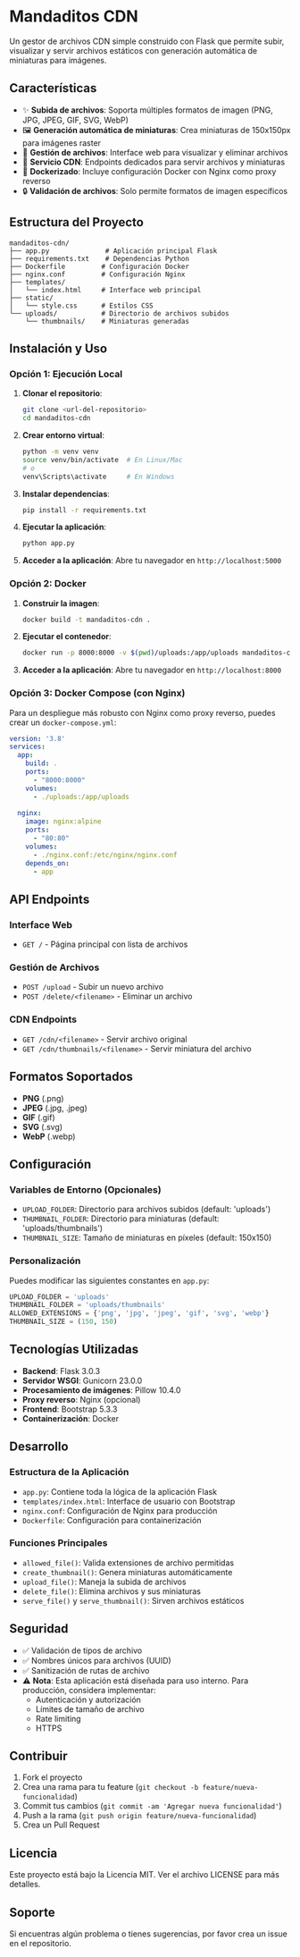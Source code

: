 # Mandaditos CDN

Un gestor de archivos CDN simple construido con Flask que permite subir, visualizar y servir archivos estáticos con generación automática de miniaturas para imágenes.

## Características

- ✨ **Subida de archivos**: Soporta múltiples formatos de imagen (PNG, JPG, JPEG, GIF, SVG, WebP)
- 🖼️ **Generación automática de miniaturas**: Crea miniaturas de 150x150px para imágenes raster
- 📁 **Gestión de archivos**: Interface web para visualizar y eliminar archivos
- 🚀 **Servicio CDN**: Endpoints dedicados para servir archivos y miniaturas
- 🐳 **Dockerizado**: Incluye configuración Docker con Nginx como proxy reverso
- 🔒 **Validación de archivos**: Solo permite formatos de imagen específicos

## Estructura del Proyecto

```
mandaditos-cdn/
├── app.py              # Aplicación principal Flask
├── requirements.txt    # Dependencias Python
├── Dockerfile         # Configuración Docker
├── nginx.conf         # Configuración Nginx
├── templates/
│   └── index.html     # Interface web principal
├── static/
│   └── style.css      # Estilos CSS
└── uploads/           # Directorio de archivos subidos
    └── thumbnails/    # Miniaturas generadas
```

## Instalación y Uso

### Opción 1: Ejecución Local

1. **Clonar el repositorio**:
   ```bash
   git clone <url-del-repositorio>
   cd mandaditos-cdn
   ```

2. **Crear entorno virtual**:
   ```bash
   python -m venv venv
   source venv/bin/activate  # En Linux/Mac
   # o
   venv\Scripts\activate     # En Windows
   ```

3. **Instalar dependencias**:
   ```bash
   pip install -r requirements.txt
   ```

4. **Ejecutar la aplicación**:
   ```bash
   python app.py
   ```

5. **Acceder a la aplicación**:
   Abre tu navegador en `http://localhost:5000`

### Opción 2: Docker

1. **Construir la imagen**:
   ```bash
   docker build -t mandaditos-cdn .
   ```

2. **Ejecutar el contenedor**:
   ```bash
   docker run -p 8000:8000 -v $(pwd)/uploads:/app/uploads mandaditos-cdn
   ```

3. **Acceder a la aplicación**:
   Abre tu navegador en `http://localhost:8000`

### Opción 3: Docker Compose (con Nginx)

Para un despliegue más robusto con Nginx como proxy reverso, puedes crear un `docker-compose.yml`:

```yaml
version: '3.8'
services:
  app:
    build: .
    ports:
      - "8000:8000"
    volumes:
      - ./uploads:/app/uploads
  
  nginx:
    image: nginx:alpine
    ports:
      - "80:80"
    volumes:
      - ./nginx.conf:/etc/nginx/nginx.conf
    depends_on:
      - app
```

## API Endpoints

### Interface Web
- `GET /` - Página principal con lista de archivos

### Gestión de Archivos
- `POST /upload` - Subir un nuevo archivo
- `POST /delete/<filename>` - Eliminar un archivo

### CDN Endpoints
- `GET /cdn/<filename>` - Servir archivo original
- `GET /cdn/thumbnails/<filename>` - Servir miniatura del archivo

## Formatos Soportados

- **PNG** (.png)
- **JPEG** (.jpg, .jpeg)
- **GIF** (.gif)
- **SVG** (.svg)
- **WebP** (.webp)

## Configuración

### Variables de Entorno (Opcionales)

- `UPLOAD_FOLDER`: Directorio para archivos subidos (default: 'uploads')
- `THUMBNAIL_FOLDER`: Directorio para miniaturas (default: 'uploads/thumbnails')
- `THUMBNAIL_SIZE`: Tamaño de miniaturas en píxeles (default: 150x150)

### Personalización

Puedes modificar las siguientes constantes en `app.py`:

```python
UPLOAD_FOLDER = 'uploads'
THUMBNAIL_FOLDER = 'uploads/thumbnails'
ALLOWED_EXTENSIONS = {'png', 'jpg', 'jpeg', 'gif', 'svg', 'webp'}
THUMBNAIL_SIZE = (150, 150)
```

## Tecnologías Utilizadas

- **Backend**: Flask 3.0.3
- **Servidor WSGI**: Gunicorn 23.0.0
- **Procesamiento de imágenes**: Pillow 10.4.0
- **Proxy reverso**: Nginx (opcional)
- **Frontend**: Bootstrap 5.3.3
- **Containerización**: Docker

## Desarrollo

### Estructura de la Aplicación

- `app.py`: Contiene toda la lógica de la aplicación Flask
- `templates/index.html`: Interface de usuario con Bootstrap
- `nginx.conf`: Configuración de Nginx para producción
- `Dockerfile`: Configuración para containerización

### Funciones Principales

- `allowed_file()`: Valida extensiones de archivo permitidas
- `create_thumbnail()`: Genera miniaturas automáticamente
- `upload_file()`: Maneja la subida de archivos
- `delete_file()`: Elimina archivos y sus miniaturas
- `serve_file()` y `serve_thumbnail()`: Sirven archivos estáticos

## Seguridad

- ✅ Validación de tipos de archivo
- ✅ Nombres únicos para archivos (UUID)
- ✅ Sanitización de rutas de archivo
- ⚠️ **Nota**: Esta aplicación está diseñada para uso interno. Para producción, considera implementar:
  - Autenticación y autorización
  - Límites de tamaño de archivo
  - Rate limiting
  - HTTPS

## Contribuir

1. Fork el proyecto
2. Crea una rama para tu feature (`git checkout -b feature/nueva-funcionalidad`)
3. Commit tus cambios (`git commit -am 'Agregar nueva funcionalidad'`)
4. Push a la rama (`git push origin feature/nueva-funcionalidad`)
5. Crea un Pull Request

## Licencia

Este proyecto está bajo la Licencia MIT. Ver el archivo LICENSE para más detalles.

## Soporte

Si encuentras algún problema o tienes sugerencias, por favor crea un issue en el repositorio.
